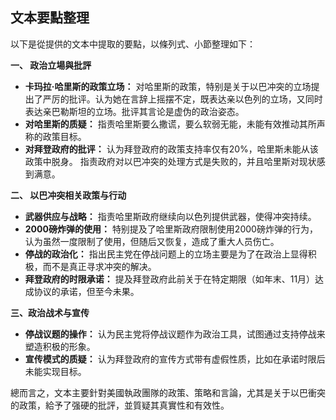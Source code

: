 ## 文本要點整理

以下是從提供的文本中提取的要點，以條列式、小節整理如下：

**一、 政治立場與批評**

*   **卡玛拉·哈里斯的政策立场：** 对哈里斯的政策，特别是关于以巴冲突的立场提出了严厉的批评。认为她在言辞上摇摆不定，既表达亲以色列的立场，又同时表达亲巴勒斯坦的立场。批评其言论是虚伪的政治姿态。
*   **对哈里斯的质疑：** 指责哈里斯要么撒谎，要么软弱无能，未能有效推动其所声称的政策目标。
*   **对拜登政府的批评：**  认为拜登政府的政策支持率仅有20%，哈里斯未能从该政策中脱身。 指责政府对以巴冲突的处理方式是失败的，并且哈里斯对现状感到满意。

**二、 以巴冲突相关政策与行动**

*   **武器供应与战略：** 指责哈里斯政府继续向以色列提供武器，使得冲突持续。
*   **2000磅炸弹的使用：** 特别提及了哈里斯政府限制使用2000磅炸弹的行为，认为虽然一度限制了使用，但随后又恢复，造成了重大人员伤亡。
*   **停战的政治化：** 指出民主党在停战问题上的立场主要是为了在政治上显得积极，而不是真正寻求冲突的解决。
*   **拜登政府的时限承诺：**  提及拜登政府此前关于在特定期限（如年末、11月）达成协议的承诺，但至今未果。

**三、政治战术与宣传**

*   **停战议题的操作：** 认为民主党将停战议题作为政治工具，试图通过支持停战来塑造积极的形象。
*   **宣传模式的质疑：** 认为拜登政府的宣传方式带有虚假性质，比如在承诺时限后未能实现目标。

總而言之，文本主要針對美國執政團隊的政策、策略和言論，尤其是关于以巴衝突的政策，給予了强硬的批評，並質疑其真實性和有效性。